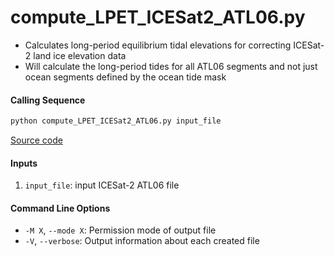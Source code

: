 compute_LPET_ICESat2_ATL06.py
=============================

- Calculates long-period equilibrium tidal elevations for correcting ICESat-2 land ice elevation data
- Will calculate the long-period tides for all ATL06 segments and not just ocean segments defined by the ocean tide mask

#### Calling Sequence
```bash
python compute_LPET_ICESat2_ATL06.py input_file
```
[Source code](https://github.com/tsutterley/pyTMD/blob/main/scripts/compute_LPET_ICESat2_ATL06.py)

#### Inputs
1. `input_file`: input ICESat-2 ATL06 file

#### Command Line Options
- `-M X`, `--mode X`: Permission mode of output file
- `-V`, `--verbose`: Output information about each created file
